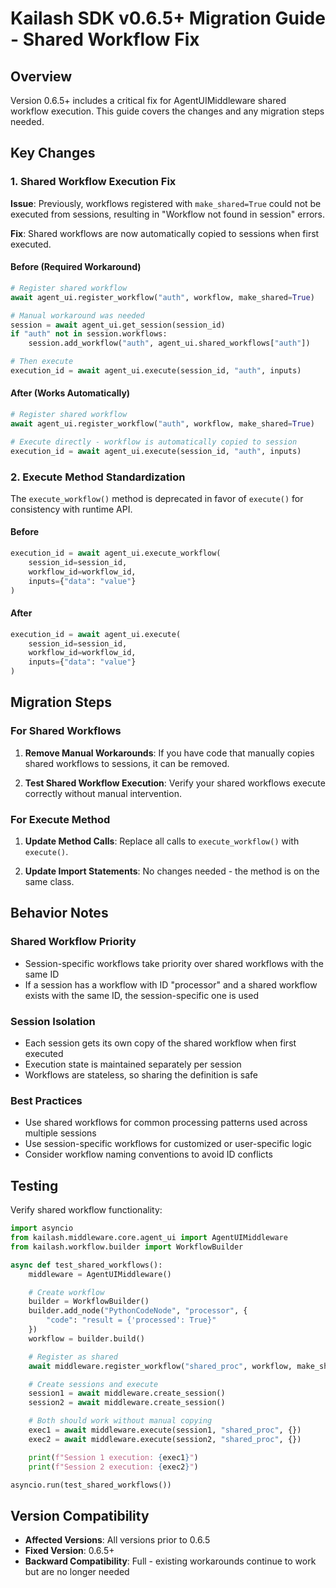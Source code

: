 # Kailash SDK v0.6.5+ Migration Guide - Shared Workflow Fix

## Overview

Version 0.6.5+ includes a critical fix for AgentUIMiddleware shared workflow execution. This guide covers the changes and any migration steps needed.

## Key Changes

### 1. Shared Workflow Execution Fix

**Issue**: Previously, workflows registered with `make_shared=True` could not be executed from sessions, resulting in "Workflow not found in session" errors.

**Fix**: Shared workflows are now automatically copied to sessions when first executed.

#### Before (Required Workaround)
```python
# Register shared workflow
await agent_ui.register_workflow("auth", workflow, make_shared=True)

# Manual workaround was needed
session = await agent_ui.get_session(session_id)
if "auth" not in session.workflows:
    session.add_workflow("auth", agent_ui.shared_workflows["auth"])

# Then execute
execution_id = await agent_ui.execute(session_id, "auth", inputs)
```

#### After (Works Automatically)
```python
# Register shared workflow
await agent_ui.register_workflow("auth", workflow, make_shared=True)

# Execute directly - workflow is automatically copied to session
execution_id = await agent_ui.execute(session_id, "auth", inputs)
```

### 2. Execute Method Standardization

The `execute_workflow()` method is deprecated in favor of `execute()` for consistency with runtime API.

#### Before
```python
execution_id = await agent_ui.execute_workflow(
    session_id=session_id,
    workflow_id=workflow_id,
    inputs={"data": "value"}
)
```

#### After
```python
execution_id = await agent_ui.execute(
    session_id=session_id,
    workflow_id=workflow_id,
    inputs={"data": "value"}
)
```

## Migration Steps

### For Shared Workflows

1. **Remove Manual Workarounds**: If you have code that manually copies shared workflows to sessions, it can be removed.

2. **Test Shared Workflow Execution**: Verify your shared workflows execute correctly without manual intervention.

### For Execute Method

1. **Update Method Calls**: Replace all calls to `execute_workflow()` with `execute()`.

2. **Update Import Statements**: No changes needed - the method is on the same class.

## Behavior Notes

### Shared Workflow Priority
- Session-specific workflows take priority over shared workflows with the same ID
- If a session has a workflow with ID "processor" and a shared workflow exists with the same ID, the session-specific one is used

### Session Isolation
- Each session gets its own copy of the shared workflow when first executed
- Execution state is maintained separately per session
- Workflows are stateless, so sharing the definition is safe

### Best Practices
- Use shared workflows for common processing patterns used across multiple sessions
- Use session-specific workflows for customized or user-specific logic
- Consider workflow naming conventions to avoid ID conflicts

## Testing

Verify shared workflow functionality:

```python
import asyncio
from kailash.middleware.core.agent_ui import AgentUIMiddleware
from kailash.workflow.builder import WorkflowBuilder

async def test_shared_workflows():
    middleware = AgentUIMiddleware()

    # Create workflow
    builder = WorkflowBuilder()
    builder.add_node("PythonCodeNode", "processor", {
        "code": "result = {'processed': True}"
    })
    workflow = builder.build()

    # Register as shared
    await middleware.register_workflow("shared_proc", workflow, make_shared=True)

    # Create sessions and execute
    session1 = await middleware.create_session()
    session2 = await middleware.create_session()

    # Both should work without manual copying
    exec1 = await middleware.execute(session1, "shared_proc", {})
    exec2 = await middleware.execute(session2, "shared_proc", {})

    print(f"Session 1 execution: {exec1}")
    print(f"Session 2 execution: {exec2}")

asyncio.run(test_shared_workflows())
```

## Version Compatibility

- **Affected Versions**: All versions prior to 0.6.5
- **Fixed Version**: 0.6.5+
- **Backward Compatibility**: Full - existing workarounds continue to work but are no longer needed
